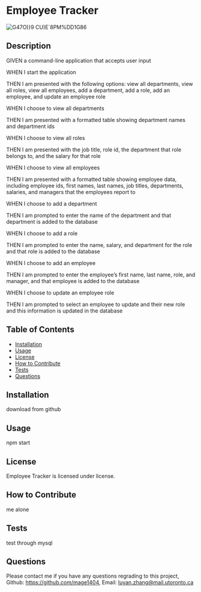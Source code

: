 # Employee Tracker
![G47O)}9 CU)E`8PM%DD1G86](https://user-images.githubusercontent.com/99444229/168516337-716d89f5-d247-491c-8b06-28263e0cb260.png)


## Description 
GIVEN a command-line application that accepts user input

WHEN I start the application

THEN I am presented with the following options: view all departments, view all roles, view all employees, add a department, add a role, add an employee, and update an employee role

WHEN I choose to view all departments

THEN I am presented with a formatted table showing department names and department ids

WHEN I choose to view all roles

THEN I am presented with the job title, role id, the department that role belongs to, and the salary for that role

WHEN I choose to view all employees

THEN I am presented with a formatted table showing employee data, including employee ids, first names, last names, job titles, departments, salaries, and managers that the employees report to

WHEN I choose to add a department

THEN I am prompted to enter the name of the department and that department is added to the database

WHEN I choose to add a role

THEN I am prompted to enter the name, salary, and department for the role and that role is added to the database

WHEN I choose to add an employee

THEN I am prompted to enter the employee’s first name, last name, role, and manager, and that employee is added to the database

WHEN I choose to update an employee role

THEN I am prompted to select an employee to update and their new role and this information is updated in the database


## Table of Contents 

- [Installation](#Installation)
- [Usage](#Usage)
- [License](#License)
- [How to Contribute](#How-to-Contribute)
- [Tests](#Tests)
- [Questions](#Contact-Me)


<a name="Installation"></a>
## Installation 
download from github


<a name="Usage"></a>
## Usage 
npm start


<a name="License"></a>
## License 
Employee Tracker is licensed under  license.

<a name="How-to-Contribute"></a>
## How to Contribute 
me alone


<a name="Tests"></a>
## Tests 
test through mysql


<a name="Contact-Me)"></a>
## Questions 
Please contact me if you have any questions regrading to this project, 
Github: https://github.com/mage1404, 
Email: luyan.zhang@mail.utoronto.ca
